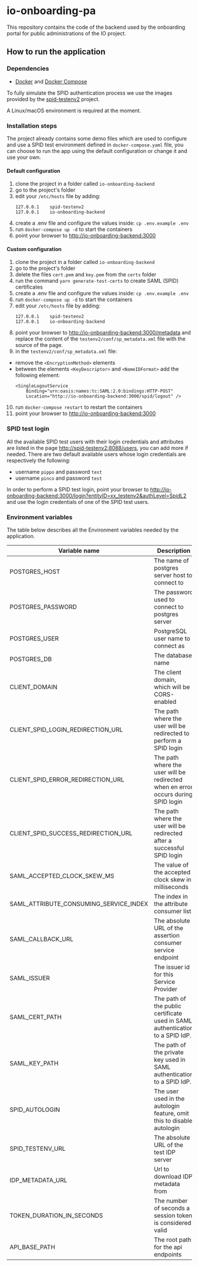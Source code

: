 # io-onboarding-pa
This repository contains the code of the backend used by the onboarding portal for public administrations of the IO project.

## How to run the application

### Dependencies

* [Docker](https://www.docker.com/) and [Docker Compose](https://github.com/docker/compose)

To fully simulate the SPID authentication process we use the images provided by the
[spid-testenv2](https://github.com/italia/spid-testenv2) project.

A Linux/macOS environment is required at the moment.

### Installation steps


The project already contains some demo files which are used to configure and use a SPID test environment defined in `docker-compose.yaml` file,
you can choose to run the app using the default configuration or change it and use your own. 

#### Default configuration
1. clone the project in a folder called `io-onboarding-backend`
2. go to the project's folder
3. edit your `/etc/hosts` file by adding:
    ```
    127.0.0.1    spid-testenv2
    127.0.0.1    io-onboarding-backend
    ```
4. create a .env file and configure the values inside: `cp .env.example .env`
5. run `docker-compose up -d` to start the containers
6. point your browser to [http://io-onboarding-backend:3000](http://io-onboarding-backend:3000)

#### Custom configuration
1. clone the project in a folder called `io-onboarding-backend`
2. go to the project's folder
3. delete the files `cert.pem` and `key.pem` from the `certs` folder
4. run the command `yarn generate-test-certs` to create SAML (SPID) certificates
5. create a .env file and configure the values inside: `cp .env.example .env`
6. run `docker-compose up -d` to start the containers
7. edit your `/etc/hosts` file by adding:
    ```
    127.0.0.1    spid-testenv2
    127.0.0.1    io-onboarding-backend
    ```
8. point your browser to [http://io-onboarding-backend:3000/metadata](http://io-onboarding-backend:3000/metadata) 
and replace the content of the `testenv2/conf/sp_metadata.xml` file with the source of the page.
9. in the `testenv2/conf/sp_metadata.xml` file:
  - remove the `<EncryptionMethod>` elements
  - between the elements `<KeyDescriptor>` and `<NameIDFormat>` add the following element:
     ```
     <SingleLogoutService 
         Binding="urn:oasis:names:tc:SAML:2.0:bindings:HTTP-POST"
         Location="http://io-onboarding-backend:3000/spid/logout" /> 
    ``` 
10. run `docker-compose restart` to restart the containers
11. point your browser to [http://io-onboarding-backend:3000](http://io-onboarding-backend:3000)

### SPID test login
All the available SPID test users with their login credentials and attributes are listed in the page [http://spid-testenv2:8088/users](http://spid-testenv2:8088/users), you can add more if needed. 
There are two default available users whose login credentials are respectively the following:
  - username `pippo` and password `test`
  - username `pinco` and password `test`

In order to perform a SPID test login, point your browser to [http://io-onboarding-backend:3000/login?entityID=xx_testenv2&authLevel=SpidL2](http://io-onboarding-backend:3000/login?entityID=xx_testenv2&authLevel=SpidL2) and use the login credentials of one of the SPID test users. 
 

### Environment variables

The table below describes all the Environment variables needed by the application.

| Variable name                          | Description                                                                       | type   |
|----------------------------------------|-----------------------------------------------------------------------------------|--------|
| POSTGRES_HOST                          | The name of postgres server host to connect to                                    | string |
| POSTGRES_PASSWORD                      | The password used to connect to postgres server                                   | string |
| POSTGRES_USER                          | PostgreSQL user name to connect as                                                | string |
| POSTGRES_DB                            | The database name                                                                 | string |
| CLIENT_DOMAIN                          | The client domain, which will be CORS-enabled                                     | string |
| CLIENT_SPID_LOGIN_REDIRECTION_URL      | The path where the user will be redirected to perform a SPID login                | string |
| CLIENT_SPID_ERROR_REDIRECTION_URL      | The path where the user will be redirected when en error occurs during SPID login | string |
| CLIENT_SPID_SUCCESS_REDIRECTION_URL    | The path where the user will be redirected after a successful SPID login          | string |
| SAML_ACCEPTED_CLOCK_SKEW_MS            | The value of the accepted clock skew in milliseconds                              | number |
| SAML_ATTRIBUTE_CONSUMING_SERVICE_INDEX | The index in the attribute consumer list                                          | number |
| SAML_CALLBACK_URL                      | The absolute URL of the assertion consumer service endpoint                       | string |
| SAML_ISSUER                            | The issuer id for this Service Provider                                           | string |
| SAML_CERT_PATH                         | The path of the public certificate used in SAML authentication to a SPID IdP.     | string |
| SAML_KEY_PATH                          | The path of the private key used in SAML authentication to a SPID IdP.            | string |
| SPID_AUTOLOGIN                         | The user used in the autologin feature, omit this to disable autologin            | string |
| SPID_TESTENV_URL                       | The absolute URL of the test IDP server                                           | string |
| IDP_METADATA_URL                       | Url to download IDP metadata from                                                 | string |
| TOKEN_DURATION_IN_SECONDS              | The number of seconds a session token is considered valid                         | int    |
| API_BASE_PATH                          | The root path for the api endpoints                                               | string |
